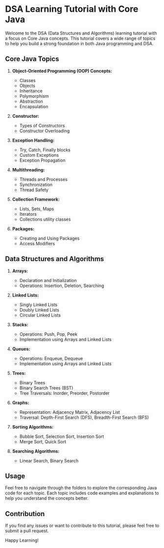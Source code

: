 # DSA Learning Tutorial with Core Java

Welcome to the DSA (Data Structures and Algorithms) learning tutorial with a focus on Core Java concepts. This tutorial covers a wide range of topics to help you build a strong foundation in both Java programming and DSA.

## Core Java Topics
1. **Object-Oriented Programming (OOP) Concepts:**
   - Classes
   - Objects
   - Inheritance
   - Polymorphism
   - Abstraction
   - Encapsulation

2. **Constructor:**
   - Types of Constructors
   - Constructor Overloading

3. **Exception Handling:**
   - Try, Catch, Finally blocks
   - Custom Exceptions
   - Exception Propagation

4. **Multithreading:**
   - Threads and Processes
   - Synchronization
   - Thread Safety

5. **Collection Framework:**
   - Lists, Sets, Maps
   - Iterators
   - Collections utility classes

6. **Packages:**
   - Creating and Using Packages
   - Access Modifiers

## Data Structures and Algorithms

1. **Arrays:**
   - Declaration and Initialization
   - Operations: Insertion, Deletion, Searching

2. **Linked Lists:**
   - Singly Linked Lists
   - Doubly Linked Lists
   - Circular Linked Lists

3. **Stacks:**
   - Operations: Push, Pop, Peek
   - Implementation using Arrays and Linked Lists

4. **Queues:**
   - Operations: Enqueue, Dequeue
   - Implementation using Arrays and Linked Lists

5. **Trees:**
   - Binary Trees
   - Binary Search Trees (BST)
   - Tree Traversals: Inorder, Preorder, Postorder

6. **Graphs:**
   - Representation: Adjacency Matrix, Adjacency List
   - Traversal: Depth-First Search (DFS), Breadth-First Search (BFS)

7. **Sorting Algorithms:**
   - Bubble Sort, Selection Sort, Insertion Sort
   - Merge Sort, Quick Sort

8. **Searching Algorithms:**
   - Linear Search, Binary Search

## Usage
Feel free to navigate through the folders to explore the corresponding Java code for each topic. Each topic includes code examples and explanations to help you understand the concepts better.

## Contribution
If you find any issues or want to contribute to this tutorial, please feel free to submit a pull request.

Happy Learning!
